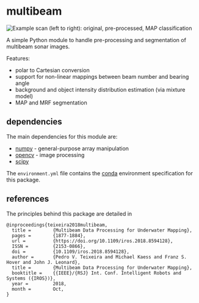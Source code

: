 # multibeam

![Example scan (left to right): original, pre-processed, MAP classification](https://raw.githubusercontent.com/pvazteixeira/multibeam/feature/mrf/images/scans.png)

A simple Python module to handle pre-processing and segmentation of multibeam sonar images.

Features:
 * polar to Cartesian conversion 
 * support for non-linear mappings between beam number and bearing angle
 * background and object intensity distribution estimation (via mixture model)
 * MAP and MRF segmentation

## dependencies

The main dependencies for this module are:

* [numpy](https://numpy.org) - general-purpose array manipulation
* [opencv](https://opencv.org) - image processing
* [scipy](https://www.scipy.org)

The `environment.yml` file contains the [conda](http://conda.io) environment specification for this package. 


##  references

The principles behind this package are detailed in 

```
@inproceedings{teixeira2018multibeam,
  title =        {Multibeam Data Processing for Underwater Mapping},
  pages =        {1877-1884},
  url =          {https://doi.org/10.1109/iros.2018.8594128},
  ISSN =         {2153-0866},
  doi =          {10.1109/iros.2018.8594128},
  author =       {Pedro V. Teixeira and Michael Kaess and Franz S. Hover and John J. Leonard},
  title =        {Multibeam Data Processing for Underwater Mapping},
  booktitle =    {{IEEE}/{RSJ} Int. Conf. Intelligent Robots and Systems ({IROS})},
  year =         2018,
  month =        Oct,
}
```
